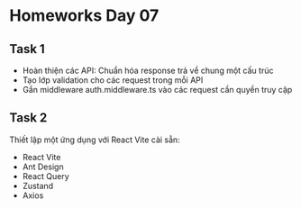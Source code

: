 # Homeworks Day 07

## Task 1

- Hoàn thiện các API: Chuẩn hóa response trả về chung một cấu trúc
- Tạo lớp validation cho các request trong mỗi API
- Gắn middleware auth.middleware.ts vào các request cần quyền truy cập


## Task 2

Thiết lập một ứng dụng với React Vite cài sẵn:

- React Vite
- Ant Design
- React Query
- Zustand
- Axios